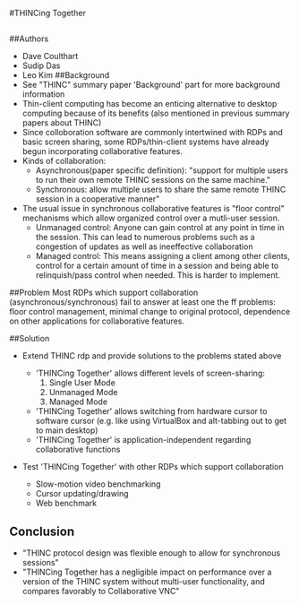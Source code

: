 #THINCing Together

##

##Authors
* Dave Coulthart
* Sudip Das
* Leo Kim
##Background
* See "THINC" summary paper 'Background' part for more background information
* Thin-client computing has become an enticing alternative to desktop computing because of its benefits (also mentioned in previous summary papers about THINC)
* Since colloboration software are commonly intertwined with RDPs and basic screen sharing, some RDPs/thin-client systems have already begun incorporating collaborative features.
* Kinds of collaboration:
	- Asynchronous(paper specific definition): "support for multiple users to run their own remote THINC sessions on the same machine." 
	- Synchronous: allow multiple users to share the same remote THINC session in a cooperative manner"
* The usual issue in synchronous collaborative features is "floor control" mechanisms which allow organized control over a mutli-user session.
	- Unmanaged control: Anyone can gain control at any point in time in the session. This can lead to numerous problems such as a congestion of updates as well as ineeffective collaboration
	- Managed control: This means assigning a client among other clients, control for a certain amount of time in a session and being able to relinquish/pass control when needed. This is harder to implement.

##Problem
Most RDPs which support collaboration (asynchronous/synchronous) fail to answer at least one the ff problems: floor control management, minimal change to original protocol, dependence on other applications for collaborative features.

##Solution
* Extend THINC rdp and provide solutions to the problems stated above
	- 'THINCing Together' allows different levels of screen-sharing:
		1. Single User Mode
		2. Unmanaged Mode
		3. Managed Mode
	- 'THINCing Together' allows switching from hardware cursor to software cursor (e.g. like using VirtualBox and alt-tabbing out to get to main desktop)
	- 'THINCing Together' is application-independent regarding collaborative functions

* Test 'THINCing Together' with other RDPs which support collaboration
	- Slow-motion video benchmarking
	- Cursor updating/drawing
	- Web benchmark

## Conclusion
*  "THINC protocol design was flexible enough to allow for synchronous sessions"
*  "THINCing Together has a negligible impact on performance over a version of the THINC system without multi-user functionality, and compares favorably to Collaborative VNC"